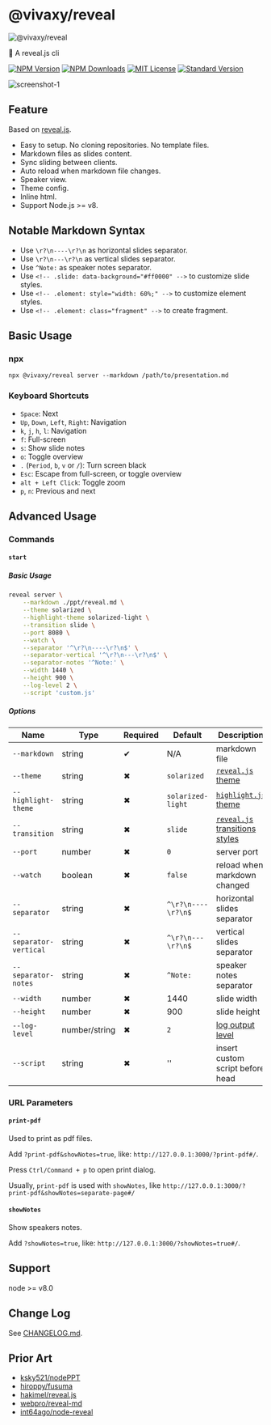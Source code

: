 # @vivaxy/reveal

![@vivaxy/reveal](assets/icons/node-reveal.jpg)

🎁 A reveal.js cli

[![NPM Version][npm-version-image]][npm-url]
[![NPM Downloads][npm-downloads-image]][npm-url]
[![MIT License][license-image]][license-url]
[![Standard Version][standard-version-image]][standard-version-url]

![screenshot-1](assets/screenshots/screenshot-1.png)

## Feature

Based on [reveal.js](https://github.com/hakimel/reveal.js#markdown).

- Easy to setup. No cloning repositories. No template files.
- Markdown files as slides content.
- Sync sliding between clients.
- Auto reload when markdown file changes.
- Speaker view.
- Theme config.
- Inline html.
- Support Node.js >= v8.

## Notable Markdown Syntax

- Use `\r?\n----\r?\n` as horizontal slides separator.
- Use `\r?\n---\r?\n` as vertical slides separator.
- Use `^Note:` as speaker notes separator.
- Use `<!-- .slide: data-background="#ff0000" -->` to customize slide styles.
- Use `<!-- .element: style="width: 60%;" -->` to customize element styles.
- Use `<!-- .element: class="fragment" -->` to create fragment.

## Basic Usage

### npx

`npx @vivaxy/reveal server --markdown /path/to/presentation.md`

### Keyboard Shortcuts

- `Space`: Next
- `Up`, `Down`, `Left`, `Right`: Navigation
- `k`, `j`, `h`, `l`: Navigation
- `f`: Full-screen
- `s`: Show slide notes
- `o`: Toggle overview
- `.` (`Period`, `b`, `v` or `/`): Turn screen black
- `Esc`: Escape from full-screen, or toggle overview
- `alt + Left Click`: Toggle zoom
- `p`, `n`: Previous and next

## Advanced Usage

### Commands

#### `start`

##### Basic Usage

```sh
reveal server \
    --markdown ./ppt/reveal.md \
    --theme solarized \
    --highlight-theme solarized-light \
    --transition slide \
    --port 8080 \
    --watch \
    --separator '^\r?\n----\r?\n$' \
    --separator-vertical '^\r?\n---\r?\n$' \
    --separator-notes '^Note:' \
    --width 1440 \
    --height 900 \
    --log-level 2 \
    --script 'custom.js'
```

##### Options

| Name                   | Type          | Required | Default            | Description                                                         |
| ---------------------- | ------------- | -------- | ------------------ | ------------------------------------------------------------------- |
| `--markdown`           | string        | ✔        | N/A                | markdown file                                                       |
| `--theme`              | string        | ✖        | `solarized`        | [`reveal.js` theme](https://revealjs.com/themes/)                   |
| `--highlight-theme`    | string        | ✖        | `solarized-light`  | [`highlight.js` theme](https://highlightjs.org/static/demo/)        |
| `--transition`         | string        | ✖        | `slide`            | [`reveal.js` transitions styles](https://revealjs.com/transitions/) |
| `--port`               | number        | ✖        | `0`                | server port                                                         |
| `--watch`              | boolean       | ✖        | `false`            | reload when markdown changed                                        |
| `--separator`          | string        | ✖        | `^\r?\n----\r?\n$` | horizontal slides separator                                         |
| `--separator-vertical` | string        | ✖        | `^\r?\n---\r?\n$`  | vertical slides separator                                           |
| `--separator-notes`    | string        | ✖        | `^Note:`           | speaker notes separator                                             |
| `--width`              | number        | ✖        | 1440               | slide width                                                         |
| `--height`             | number        | ✖        | 900                | slide height                                                        |
| `--log-level`          | number/string | ✖        | `2`                | [log output level](https://github.com/vivaxy/log-util#log-level)    |
| `--script`             | string        | ✖        | ''                 | insert custom script before head                                    |

### URL Parameters

#### `print-pdf`

Used to print as pdf files.

Add `?print-pdf&showNotes=true`, like: `http://127.0.0.1:3000/?print-pdf#/`.

Press `Ctrl/Command + p` to open print dialog.

Usually, `print-pdf` is used with `showNotes`, like `http://127.0.0.1:3000/?print-pdf&showNotes=separate-page#/`

#### `showNotes`

Show speakers notes.

Add `?showNotes=true`, like: `http://127.0.0.1:3000/?showNotes=true#/`.

## Support

node >= v8.0

## Change Log

See [CHANGELOG.md](CHANGELOG.md).

## Prior Art

- [ksky521/nodePPT](https://github.com/ksky521/nodePPT)
- [hiroppy/fusuma](https://github.com/hiroppy/fusuma)
- [hakimel/reveal.js](https://github.com/hakimel/reveal.js)
- [webpro/reveal-md](https://github.com/webpro/reveal-md)
- [int64ago/node-reveal](https://github.com/int64ago/node-reveal)

[npm-version-image]: http://img.shields.io/npm/v/@vivaxy/reveal.svg?style=flat-square
[npm-url]: https://www.npmjs.com/package/@vivaxy/reveal
[npm-downloads-image]: https://img.shields.io/npm/dt/@vivaxy/reveal.svg?style=flat-square
[license-image]: https://img.shields.io/npm/l/@vivaxy/reveal.svg?style=flat-square
[license-url]: LICENSE
[standard-version-image]: https://img.shields.io/badge/release-standard%20version-brightgreen.svg?style=flat-square
[standard-version-url]: https://github.com/conventional-changelog/standard-version
